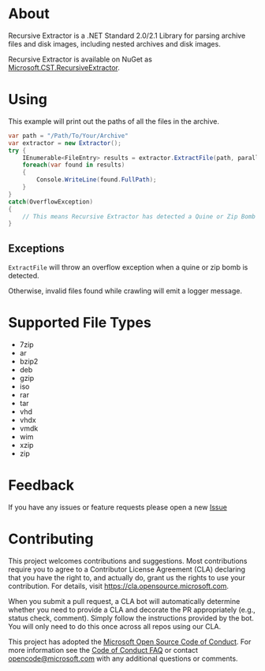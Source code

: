 # About

Recursive Extractor is a .NET Standard 2.0/2.1 Library for parsing archive files and disk images, including nested archives and disk images.

Recursive Extractor is available on NuGet as [Microsoft.CST.RecursiveExtractor](https://www.nuget.org/packages/Microsoft.CST.RecursiveExtractor/).
# Using
This example will print out the paths of all the files in the archive.
```csharp
var path = "/Path/To/Your/Archive"
var extractor = new Extractor();
try {
    IEnumerable<FileEntry> results = extractor.ExtractFile(path, parallel);
    foreach(var found in results)
    {
        Console.WriteLine(found.FullPath);
    }
}
catch(OverflowException)
{
    // This means Recursive Extractor has detected a Quine or Zip Bomb
}
```

## Exceptions

`ExtractFile` will throw an overflow exception when a quine or zip bomb is detected.

Otherwise, invalid files found while crawling will emit a logger message.

# Supported File Types
* 7zip
* ar
* bzip2
* deb
* gzip
* iso
* rar
* tar
* vhd
* vhdx
* vmdk
* wim
* xzip
* zip

# Feedback

If you have any issues or feature requests please open a new [Issue](https://github.com/microsoft/RecursiveExtractor/issues/new)

# Contributing

This project welcomes contributions and suggestions.  Most contributions require you to agree to a
Contributor License Agreement (CLA) declaring that you have the right to, and actually do, grant us
the rights to use your contribution. For details, visit https://cla.opensource.microsoft.com.

When you submit a pull request, a CLA bot will automatically determine whether you need to provide
a CLA and decorate the PR appropriately (e.g., status check, comment). Simply follow the instructions
provided by the bot. You will only need to do this once across all repos using our CLA.

This project has adopted the [Microsoft Open Source Code of Conduct](https://opensource.microsoft.com/codeofconduct/).
For more information see the [Code of Conduct FAQ](https://opensource.microsoft.com/codeofconduct/faq/) or
contact [opencode@microsoft.com](mailto:opencode@microsoft.com) with any additional questions or comments.
